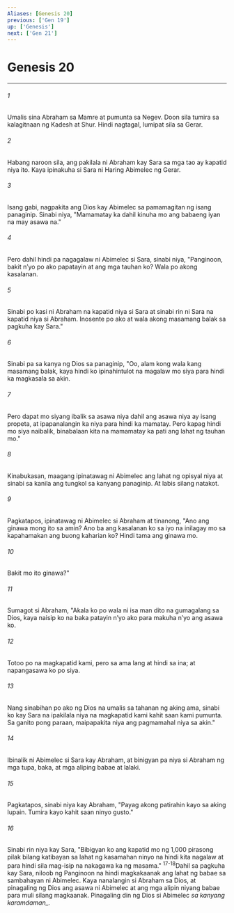 ```yaml
---
Aliases: [Genesis 20]
previous: ['Gen 19']
up: ['Genesis']
next: ['Gen 21']
---
```

# Genesis 20

***






















###### 1 










Umalis sina Abraham sa Mamre at pumunta sa Negev. Doon sila tumira sa kalagitnaan ng Kadesh at Shur. Hindi nagtagal, lumipat sila sa Gerar. 





















###### 2 










Habang naroon sila, ang pakilala ni Abraham kay Sara sa mga tao ay kapatid niya ito. Kaya ipinakuha si Sara ni Haring Abimelec ng Gerar. 





















###### 3 










Isang gabi, nagpakita ang Dios kay Abimelec sa pamamagitan ng isang panaginip. Sinabi niya, "Mamamatay ka dahil kinuha mo ang babaeng iyan na may asawa na." 





















###### 4 










Pero dahil hindi pa nagagalaw ni Abimelec si Sara, sinabi niya, "Panginoon, bakit nʼyo po ako papatayin at ang mga tauhan ko? Wala po akong kasalanan. 





















###### 5 










Sinabi po kasi ni Abraham na kapatid niya si Sara at sinabi rin ni Sara na kapatid niya si Abraham. Inosente po ako at wala akong masamang balak sa pagkuha kay Sara." 





















###### 6 










Sinabi pa sa kanya ng Dios sa panaginip, "Oo, alam kong wala kang masamang balak, kaya hindi ko ipinahintulot na magalaw mo siya para hindi ka magkasala sa akin. 





















###### 7 










Pero dapat mo siyang ibalik sa asawa niya dahil ang asawa niya ay isang propeta, at ipapanalangin ka niya para hindi ka mamatay. Pero kapag hindi mo siya naibalik, binabalaan kita na mamamatay ka pati ang lahat ng tauhan mo." 





















###### 8 










Kinabukasan, maagang ipinatawag ni Abimelec ang lahat ng opisyal niya at sinabi sa kanila ang tungkol sa kanyang panaginip. At labis silang natakot. 





















###### 9 










Pagkatapos, ipinatawag ni Abimelec si Abraham at tinanong, "Ano ang ginawa mong ito sa amin? Ano ba ang kasalanan ko sa iyo na inilagay mo sa kapahamakan ang buong kaharian ko? Hindi tama ang ginawa mo. 





















###### 10 










Bakit mo ito ginawa?" 





















###### 11 










Sumagot si Abraham, "Akala ko po wala ni isa man dito na gumagalang sa Dios, kaya naisip ko na baka patayin nʼyo ako para makuha nʼyo ang asawa ko. 





















###### 12 










Totoo po na magkapatid kami, pero sa ama lang at hindi sa ina; at napangasawa ko po siya. 





















###### 13 










Nang sinabihan po ako ng Dios na umalis sa tahanan ng aking ama, sinabi ko kay Sara na ipakilala niya na magkapatid kami kahit saan kami pumunta. Sa ganito pong paraan, maipapakita niya ang pagmamahal niya sa akin." 





















###### 14 










Ibinalik ni Abimelec si Sara kay Abraham, at binigyan pa niya si Abraham ng mga tupa, baka, at mga aliping babae at lalaki. 





















###### 15 










Pagkatapos, sinabi niya kay Abraham, "Payag akong patirahin kayo sa aking lupain. Tumira kayo kahit saan ninyo gusto." 





















###### 16 










Sinabi rin niya kay Sara, "Bibigyan ko ang kapatid mo ng 1,000 pirasong pilak bilang katibayan sa lahat ng kasamahan ninyo na hindi kita nagalaw at para hindi sila mag-isip na nakagawa ka ng masama." <sup class="versenum">17-18</sup>Dahil sa pagkuha kay Sara, niloob ng Panginoon na hindi magkakaanak ang lahat ng babae sa sambahayan ni Abimelec. Kaya nanalangin si Abraham sa Dios, at pinagaling ng Dios ang asawa ni Abimelec at ang mga alipin niyang babae para muli silang magkaanak. Pinagaling din ng Dios si Abimelec <i class="trans-change">sa kanyang karamdaman_.
